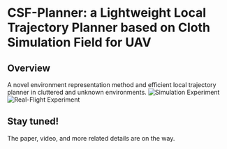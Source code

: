 # CSF-Planner: a Lightweight Local Trajectory Planner based on Cloth Simulation Field for UAV
## Overview
A novel environment representation method and efficient local trajectory planner in cluttered and unknown environments.
![Simulation Experiment](./pic/real-exp.gif)
![Real-Flight Experiment](./pic/sim_com.gif)
## Stay tuned!
The paper, video, and more related details are on the way.
